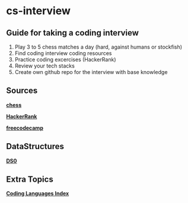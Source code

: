 # cs-interview

## Guide for taking a coding interview

1. Play 3 to 5 chess matches a day (hard, against humans or stockfish) 
2. Find coding interview coding resources 
3. Practice coding excercises (HackerRank) 
4. Review your tech stacks
5. Create own github repo for the interview with base knowledge

## Sources

  [**chess**](lichess.org)
  
  [**HackerRank**]()
  
  [**freecodecamp**](https://www.freecodecamp.org)
  
  
## DataStructures 

  [**DS0**](https://www.youtube.com/watch?v=K_ZuEy9_W_E)
  
## Extra Topics

  [**Coding Languages Index**](https://www.tiobe.com/tiobe-index/)
 
  

